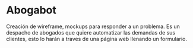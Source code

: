 # Abogabot
Creación de wireframe, mockups para responder a un problema. 
Es un despacho de abogados que quiere automatizar las demandas de sus clientes, esto lo harán a traves de una página web llenando un formulario.
